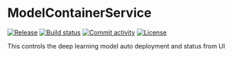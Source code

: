 # ModelContainerService

[![Release](https://img.shields.io/github/v/release/./ModelContainerService)](https://img.shields.io/github/v/release/./ModelContainerService)
[![Build status](https://img.shields.io/github/actions/workflow/status/./ModelContainerService/main.yml?branch=main)](https://github.com/./ModelContainerService/actions/workflows/main.yml?query=branch%3Amain)
[![Commit activity](https://img.shields.io/github/commit-activity/m/./ModelContainerService)](https://img.shields.io/github/commit-activity/m/./ModelContainerService)
[![License](https://img.shields.io/github/license/./ModelContainerService)](https://img.shields.io/github/license/./ModelContainerService)

This controls the deep learning model auto deployment and status from UI